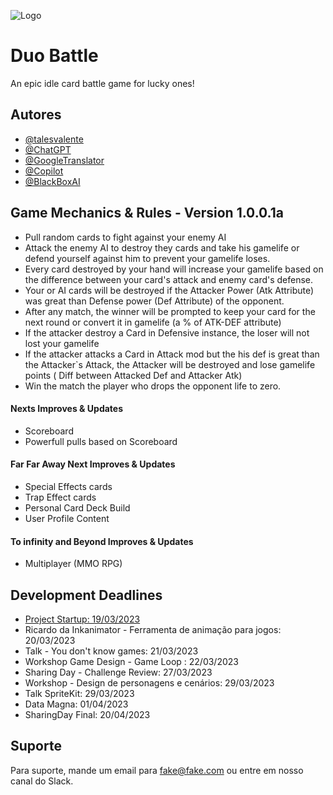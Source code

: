 
![Logo](https://dev-to-uploads.s3.amazonaws.com/uploads/articles/th5xamgrr6se0x5ro4g6.png)


# Duo Battle

An epic idle card battle game for lucky ones!


## Autores

- [@talesvalente](https://www.github.com/talesvalente)
- [@ChatGPT](https://chat.openai.com/chat)
- [@GoogleTranslator](https://translate.google.com/)
- [@Copilot](https://github.com/features/copilot)
- [@BlackBoxAI](https://www.useblackbox.io/)


## Game Mechanics & Rules - Version 1.0.0.1a

- Pull random cards to fight against your enemy AI
- Attack the enemy AI to destroy they cards and take his gamelife or defend yourself against him to prevent your gamelife loses.
- Every card destroyed by your hand will increase your gamelife based on the difference between your card's attack and enemy card's defense.
- Your or AI cards will be destroyed if the Attacker Power (Atk Attribute) was great than Defense power (Def Attribute) of the opponent.
- After any match, the winner will be prompted to keep your card for the next round or convert it in gamelife (a % of ATK-DEF attribute)
- If the attacker destroy a Card in Defensive instance, the loser will not lost your gamelife
- If the attacker attacks a Card in Attack mod but the his def is great than the Attacker`s Attack, the Attacker will be destroyed and lose gamelife points ( Diff between Attacked Def and Attacker Atk)
- Win the match the player who drops the opponent life to zero.

#### Nexts Improves & Updates
- Scoreboard
- Powerfull pulls based on Scoreboard

#### Far Far Away Next Improves & Updates
- Special Effects cards
- Trap Effect cards
- Personal Card Deck Build
- User Profile Content

#### To infinity and Beyond Improves & Updates
- Multiplayer (MMO RPG)



## Development Deadlines

- [Project Startup: 19/03/2023](https://www.dropbox.com/scl/fi/pe8p3yjfxplr68bo5x0s8/Sharing-Hub-Game-Challenge.paper?dl=0&rlkey=e4ma1mdllfspt8kdm5e87os18)
- Ricardo da Inkanimator - Ferramenta de animação para jogos: 20/03/2023
- Talk - You don't know games: 21/03/2023
- Workshop Game Design - Game Loop : 22/03/2023
- Sharing Day - Challenge Review: 27/03/2023
- Workshop - Design de personagens e cenários: 29/03/2023
- Talk SpriteKit: 29/03/2023
- Data Magna: 01/04/2023
- SharingDay Final: 20/04/2023

## Suporte

Para suporte, mande um email para fake@fake.com ou entre em nosso canal do Slack.

